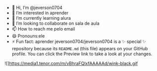 - 👋 Hi, I’m @jeverson0704
- 👀 I’m interested in aprender 
- 🌱 I’m currently learning alura
- 💞️ I’m looking to collaborate on sala de aula
- 📫 How to reach me pelo email
- 😄 Pronouns:ele
- ⚡ Fun fact: aprender 
jeverson0704/jeverson0704 is a ✨ special ✨ repository because its `README.md` (this file) appears on your GitHub profile.
You can click the Preview link to take a look at your changes.

![]https://media1.tenor.com/m/vBhraFQlxfAAAAAd/wink-black.gif
